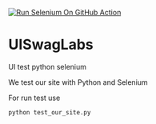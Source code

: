 [![Run Selenium On GitHub Action](https://github.com/og1grib/UISwagLabs/actions/workflows/Selenium-Action_Template.yaml/badge.svg)](https://github.com/og1grib/UISwagLabs/actions/workflows/Selenium-Action_Template.yaml)
# UISwagLabs
UI test python selenium


We test our site with Python and Selenium

For run test use

```
python test_our_site.py
```
